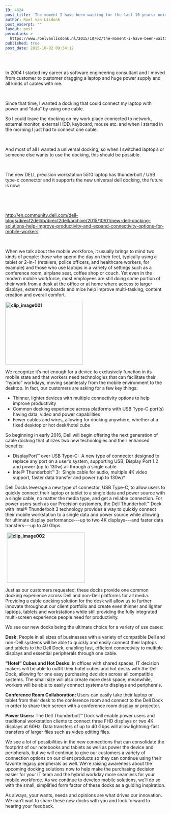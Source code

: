 ```yaml
---
ID: 4624
post_title: 'The moment I have been waiting for the last 10 years: universal docking from DELL'
author: Roel van Lisdonk
post_excerpt: ""
layout: post
permalink: >
  https://www.roelvanlisdonk.nl/2015/10/02/the-moment-i-have-been-waiting-for-the-last-10-years-universal-docking-from-dell/
published: true
post_date: 2015-10-02 09:34:12
---
```

<p>&#160;</p>  <p>In 2004 I started my career as software engineering consultant and I moved from customer to customer dragging a laptop and huge power supply and all kinds of cables with me.</p>  <p>&#160;</p>  <p>Since that time, I wanted a docking that could connect my laptop with power and “data” by using one cable.</p>  <p>So I could leave the docking on my work place connected to network, external monitor, external HDD, keyboard, mouse etc. and when I started in the morning I just had to connect one cable.</p>  <p>&#160;</p>  <p>And most of all I wanted a universal docking, so when I switched laptop’s or someone else wants to use the docking, this should be possible.</p>  <p>&#160;</p>  <p>The new DELL precision workstation 5510 laptop has thunderbolt / USB type-c connector and it supports the new universal dell docking, the future is now:</p>  <p>&#160;</p>  <p>&#160;</p>  <p><a href="http://en.community.dell.com/dell-blogs/direct2dell/b/direct2dell/archive/2015/10/01/new-dell-docking-solutions-help-improve-productivity-and-expand-connectivity-options-for-mobile-workers">http://en.community.dell.com/dell-blogs/direct2dell/b/direct2dell/archive/2015/10/01/new-dell-docking-solutions-help-improve-productivity-and-expand-connectivity-options-for-mobile-workers</a></p>  <p>&#160;</p>  <p>When we talk about the mobile workforce, it usually brings to mind two kinds of people: those who spend the day on their feet, typically using a tablet or 2-in-1 (retailers, police officers, and healthcare workers, for example) and those who use laptops in a variety of settings such as a conference room, airplane seat, coffee shop or couch. Yet even in the modern mobile workforce, most employees are still doing some portion of their work from a desk at the office or at home where access to larger displays, external keyboards and mice help improve multi-tasking, content creation and overall comfort.</p>  <p><a href="http://en.community.dell.com/cfs-file/__key/communityserver-blogs-components-weblogfiles/00-00-00-00-07/dell_2D00_dock_5F00_550x439.jpg"><b><img title="clip_image001" style="border-top: 0px; border-right: 0px; background-image: none; border-bottom: 0px; padding-top: 0px; padding-left: 0px; border-left: 0px; margin: 0px; display: inline; padding-right: 0px" border="0" alt="clip_image001" src="http://www.roelvanlisdonk.nl/wp-content/uploads/2015/10/clip_image001.jpg" width="244" height="196" /></b></a></p>  <p>We recognize it’s not enough for a device to exclusively function in its mobile state and that workers need technologies that can facilitate their “hybrid” workdays, moving seamlessly from the mobile environment to the desktop. In fact, our customers are asking for a few key things:</p>  <ul>   <li>Thinner, lighter devices with multiple connectivity options to help improve productivity</li>    <li>Common docking experience across platforms with USB Type-C port(s) having data, video and power capabilities</li>    <li>Fewer cables and wires, allowing for docking anywhere, whether at a fixed desktop or hot desk/hotel cube</li> </ul>  <p>So beginning in early 2016, Dell will begin offering the next generation of cable docking that utilizes two new technologies and their enhanced benefits:</p>  <ul>   <li>DisplayPort™ over USB Type-C:&#160; A new type of connector designed to replace any port on a user’s system, supporting USB, Display Port 1.2 and power (up to 130w) all through a single cable</li>    <li>Intel® Thunderbolt™ 3:&#160; Single cable for audio, multiple 4K video support, faster data transfer and power (up to 130w)*</li> </ul>  <p>Dell Docks leverage a new type of connector, USB Type-C, to allow users to quickly connect their laptop or tablet to a single data and power source with a single cable, no matter the media type, and get a reliable connection. For power users such as our Precision customers, the Dell Thunderbolt™ Dock with Intel® Thunderbolt 3 technology provides a way to quickly connect their mobile workstation to a single data and power source while allowing for ultimate display performance---up to two 4K displays---and faster data transfers---up to 40 Gbps.</p>  <p><a href="http://en.community.dell.com/cfs-file/__key/communityserver-blogs-components-weblogfiles/00-00-00-00-07/dell_2D00_dock_5F00_550x350.jpg"><b><img title="clip_image002" style="border-top: 0px; border-right: 0px; background-image: none; border-bottom: 0px; padding-top: 0px; padding-left: 0px; border-left: 0px; margin: 0px 5px; display: inline; padding-right: 0px" border="0" alt="clip_image002" src="http://www.roelvanlisdonk.nl/wp-content/uploads/2015/10/clip_image002.jpg" width="244" height="157" /></b></a></p>  <p>Just as our customers requested, these docks provide one common docking experience across Dell and non-Dell platforms for all media. Providing a cable docking solution for the desk will allow us to further innovate throughout our client portfolio and create even thinner and lighter laptops, tablets and workstations while still providing the fully integrated multi-screen experience people need for productivity.</p>  <p>We see our new docks being the ultimate choice for a variety of use cases:</p>  <p><b>Desk:</b> People in all sizes of businesses with a variety of compatible Dell and non-Dell systems will be able to quickly and easily connect their laptops and tablets to the Dell Dock, enabling fast, efficient connectivity to multiple displays and essential peripherals through one cable.</p>  <p><b>“Hotel” Cubes and Hot Desks:</b> In offices with shared spaces, IT decision makers will be able to outfit their hotel cubes and hot desks with the Dell Dock, allowing for one easy purchasing decision across all compatible systems. The small size will also create more desk space; meanwhile, workers will be able to easily connect systems to displays and peripherals.</p>  <p><b>Conference Room Collaboration: </b>Users can easily take their laptop or tablet from their desk to the conference room and connect to the Dell Dock in order to share their screen with a conference room display or projector.</p>  <p><b>Power Users:</b> The Dell Thunderbolt™ Dock will enable power users and traditional workstation clients to connect three FHD displays or two 4K displays at 60Hz. Data transfers of up to 40 Gbps will allow lightning-fast transfers of larger files such as video editing files.</p>  <p>We see a lot of possibilities in the new connections that can consolidate the footprint of our notebooks and tablets as well as power the device and peripherals, but we will continue to give our customers a variety of connection options on our client products so they can continue using their favorite legacy peripherals as well. We’re raising awareness about the upcoming docking solutions now to help make the purchasing decision easier for your IT team and the hybrid workday more seamless for your mobile workforce. As we continue to develop mobile solutions, we’ll do so with the small, simplified form factor of these docks as a guiding inspiration.</p>  <p>As always, your wants, needs and opinions are what drives our innovation. We can’t wait to share these new docks with you and look forward to hearing your feedback.</p>